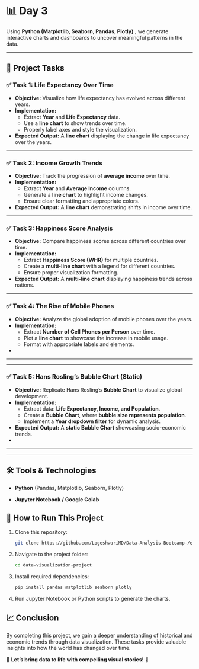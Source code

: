 # 📊 Day 3



Using **Python (Matplotlib, Seaborn, Pandas, Plotly)** , we generate interactive charts and dashboards to uncover meaningful patterns in the data.

---

## 📂 Project Tasks

### ✅ Task 1: Life Expectancy Over Time
- **Objective:** Visualize how life expectancy has evolved across different years.
- **Implementation:**
  - Extract **Year** and **Life Expectancy** data.
  - Use a **line chart** to show trends over time.
  - Properly label axes and style the visualization.
- **Expected Output:** A **line chart** displaying the change in life expectancy over the years.


---

### ✅ Task 2: Income Growth Trends
- **Objective:** Track the progression of **average income** over time.
- **Implementation:**
  - Extract **Year** and **Average Income** columns.
  - Generate a **line chart** to highlight income changes.
  - Ensure clear formatting and appropriate colors.
- **Expected Output:** A **line chart** demonstrating shifts in income over time.


---

### ✅ Task 3: Happiness Score Analysis
- **Objective:** Compare happiness scores across different countries over time.
- **Implementation:**
  - Extract **Happiness Score (WHR)** for multiple countries.
  - Create a **multi-line chart** with a legend for different countries.
  - Ensure proper visualization formatting.
- **Expected Output:** A **multi-line chart** displaying happiness trends across nations.


---

### ✅ Task 4: The Rise of Mobile Phones
- **Objective:** Analyze the global adoption of mobile phones over the years.
- **Implementation:**
  - Extract **Number of Cell Phones per Person** over time.
  - Plot a **line chart** to showcase the increase in mobile usage.
  - Format with appropriate labels and elements.
- 

---



---

### ✅ Task 5: Hans Rosling’s Bubble Chart (Static)
- **Objective:** Replicate Hans Rosling’s **Bubble Chart** to visualize global development.
- **Implementation:**
  - Extract data: **Life Expectancy, Income, and Population**.
  - Create a **Bubble Chart**, where **bubble size represents population**.
  - Implement a **Year dropdown filter** for dynamic analysis.
- **Expected Output:** A **static Bubble Chart** showcasing socio-economic trends.
- 

---



---

## 🛠 Tools & Technologies
- **Python** (Pandas, Matplotlib, Seaborn, Plotly)

- **Jupyter Notebook / Google Colab**

## 🚀 How to Run This Project
1. Clone this repository:
   ```bash
   git clone https://github.com/LogeshwariMD/Data-Analysis-Bootcamp-/edit/main/Day3
   ```
2. Navigate to the project folder:
   ```bash
   cd data-visualization-project
   ```
3. Install required dependencies:
   ```bash
   pip install pandas matplotlib seaborn plotly
   ```
4. Run Jupyter Notebook or Python scripts to generate the charts.

## 📈 Conclusion
By completing this project, we gain a deeper understanding of historical and economic trends through data visualization. These tasks provide valuable insights into how the world has changed over time.

🔎 **Let’s bring data to life with compelling visual stories!** 🚀


